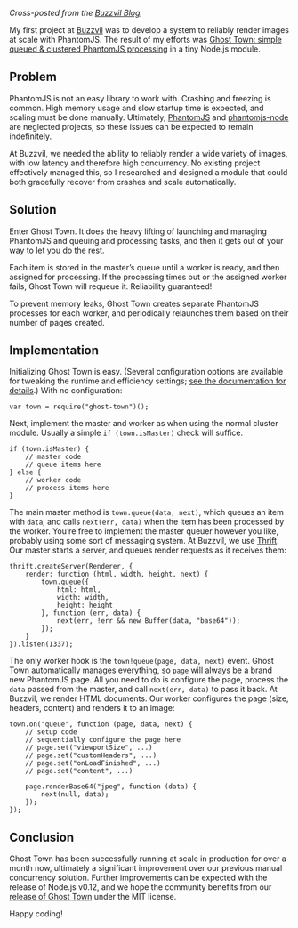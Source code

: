 *Cross-posted from the [Buzzvil Blog](http://blog.buzzvil.com/2014/05/29/scaling-phantomjs-ghost-town/).*

My first project at [Buzzvil](http://www.buzzvil.com) was to develop a system to reliably render images at scale with PhantomJS. The result of my efforts was [Ghost Town: simple queued & clustered PhantomJS processing](https://www.npmjs.org/package/ghost-town) in a tiny Node.js module.

## Problem
PhantomJS is not an easy library to work with. Crashing and freezing is common. High memory usage and slow startup time is expected, and scaling must be done manually. Ultimately, [PhantomJS](http://phantomjs.org) and [phantomjs-node](https://www.npmjs.org/package/phantom) are neglected projects, so these issues can be expected to remain indefinitely.

At Buzzvil, we needed the ability to reliably render a wide variety of images, with low latency and therefore high concurrency. No existing project effectively managed this, so I researched and designed a module that could both gracefully recover from crashes and scale automatically.

## Solution
Enter Ghost Town. It does the heavy lifting of launching and managing PhantomJS and queuing and processing tasks, and then it gets out of your way to let you do the rest.

Each item is stored in the master’s queue until a worker is ready, and then assigned for processing. If the processing times out or the assigned worker fails, Ghost Town will requeue it. Reliability guaranteed!

To prevent memory leaks, Ghost Town creates separate PhantomJS processes for each worker, and periodically relaunches them based on their number of pages created.

## Implementation
Initializing Ghost Town is easy. (Several configuration options are available for tweaking the runtime and efficiency settings; [see the documentation for details](https://www.npmjs.org/package/phantom#readme).) With no configuration:

	var town = require("ghost-town")();

Next, implement the master and worker as when using the normal cluster module. Usually a simple `if (town.isMaster)` check will suffice.

	if (town.isMaster) {
		// master code
		// queue items here
	} else {
		// worker code
		// process items here
	}

The main master method is `town.queue(data, next)`, which queues an item with `data`, and calls `next(err, data)` when the item has been processed by the worker. You’re free to implement the master queuer however you like, probably using some sort of messaging system. At Buzzvil, we use [Thrift](http://thrift.apache.org). Our master starts a server, and queues render requests as it receives them:

	thrift.createServer(Renderer, {
		render: function (html, width, height, next) {
			town.queue({
				html: html,
				width: width,
				height: height
			}, function (err, data) {
				next(err, !err && new Buffer(data, "base64"));
			});
		}
	}).listen(1337);

The only worker hook is the `town!queue(page, data, next)` event. Ghost Town automatically manages everything, so `page` will always be a brand new PhantomJS page. All you need to do is configure the page, process the `data` passed from the master, and call `next(err, data)` to pass it back. At Buzzvil, we render HTML documents. Our worker configures the page (size, headers, content) and renders it to an image:

	town.on("queue", function (page, data, next) {
		// setup code
		// sequentially configure the page here
		// page.set("viewportSize", ...)
		// page.set("customHeaders", ...)
		// page.set("onLoadFinished", ...)
		// page.set("content", ...)
		
		page.renderBase64("jpeg", function (data) {
			next(null, data);
		});
	});

## Conclusion
Ghost Town has been successfully running at scale in production for over a month now, ultimately a significant improvement over our previous manual concurrency solution. Further improvements can be expected with the release of Node.js v0.12, and we hope the community benefits from our [release of Ghost Town](https://github.com/buzzvil/ghost-town) under the MIT license.

Happy coding!